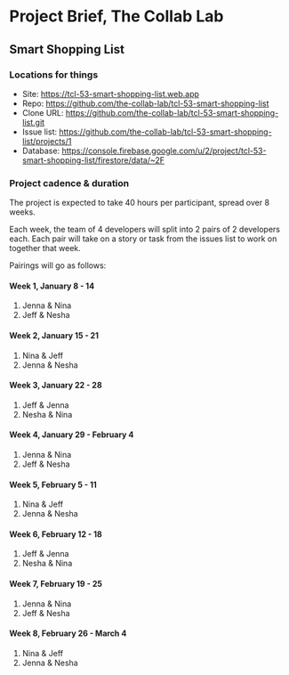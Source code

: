 # Project Brief, The Collab Lab

## Smart Shopping List

### Locations for things

- Site: https://tcl-53-smart-shopping-list.web.app
- Repo: https://github.com/the-collab-lab/tcl-53-smart-shopping-list
- Clone URL: https://github.com/the-collab-lab/tcl-53-smart-shopping-list.git
- Issue list: https://github.com/the-collab-lab/tcl-53-smart-shopping-list/projects/1
- Database: https://console.firebase.google.com/u/2/project/tcl-53-smart-shopping-list/firestore/data/~2F

### Project cadence & duration

The project is expected to take 40 hours per participant, spread over 8 weeks.

Each week, the team of 4 developers will split into 2 pairs of 2 developers each. Each pair will take on a story or task from the issues list to work on together that week.

Pairings will go as follows:

#### Week 1, January 8 - 14

1. Jenna & Nina
2. Jeff & Nesha

#### Week 2, January 15 - 21

1. Nina & Jeff
2. Jenna & Nesha

#### Week 3, January 22 - 28

1. Jeff & Jenna
2. Nesha & Nina

#### Week 4, January 29 - February 4

1. Jenna & Nina
2. Jeff & Nesha

#### Week 5, February 5 - 11

1. Nina & Jeff
2. Jenna & Nesha

#### Week 6, February 12 - 18

1. Jeff & Jenna
2. Nesha & Nina

#### Week 7, February 19 - 25

1. Jenna & Nina
2. Jeff & Nesha

#### Week 8, February 26 - March 4

1. Nina & Jeff
2. Jenna & Nesha
